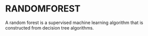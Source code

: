 # RANDOMFOREST
A random forest is a supervised machine learning algorithm that is constructed from decision tree algorithms. 

